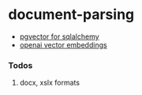 # document-parsing
- [pgvector for sqlalchemy](https://github.com/pgvector/pgvector-python?tab=readme-ov-file#sqlalchemy)
- [openai vector embeddings](https://platform.openai.com/docs/guides/embeddings)

### Todos
1. docx, xslx formats 
